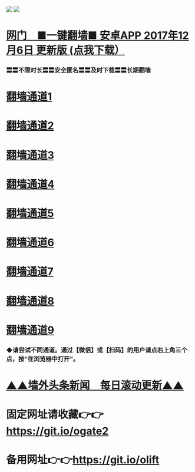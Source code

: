  <tr>
    <td align=center><img src="https://github.com/gyhhx/image-upload/blob/master/gy2-1.jpg" /></td>
 </tr> 
<tr>
  <td align=center><img src="https://github.com/gyhhx/image-upload/blob/master/%E5%BE%AE%E4%BF%A1%E8%AF%B4%E6%98%8E4.jpg" /></td>  
</tr>


# <a href="http://t.cn/RY3HwLt">网门　■一键翻墙■ 安卓APP 2017年12月6日 更新版 (点我下载）</a>
### 〓〓不限时长〓〓安全匿名〓〓及时下载〓〓长期翻墙

# <a href="https://s3-us-west-1.amazonaws.com/ogaten/oGate.htm?from=oGate">翻墙通道1</a>
# <a href="https://s3.us-east-2.amazonaws.com/ogateh/oGate.htm?from=oGate">翻墙通道2</a>
# <a href="https://s3.amazonaws.com/ogate/oGate.htm?from=oGate">翻墙通道3</a><br/>
# <a href="https://s3.ap-northeast-2.amazonaws.com/ogates/oGate.htm?from=oGate">翻墙通道4</a>
# <a href="https://s3.eu-central-1.amazonaws.com/ogatef/oGate.htm?from=oGate">翻墙通道5</a>
# <a href="https://s3.eu-west-2.amazonaws.com/ogatel/oGate.htm?from=oGate">翻墙通道6</a><br/>
# <a href="https://s3.ap-south-1.amazonaws.com/ogatem/oGate.htm?from=oGate">翻墙通道7</a>
# <a href="https://s3.ca-central-1.amazonaws.com/ogatec/oGate.htm?from=oGate">翻墙通道8</a>
# <a href="https://s3-ap-southeast-2.amazonaws.com/ogatey/oGate.htm?from=oGate">翻墙通道9</a><br/>

### ◆请尝试不同通道。通过【微信】或【扫码】的用户请点右上角三个点，按“在浏览器中打开”。

# <a href="https://github.com/gyhhx/gy1/blob/master/README.md">▲▲墙外头条新闻　每日滚动更新▲▲</a>

# 固定网址请收藏👉👉https://git.io/ogate2
# 备用网址👉👉https://git.io/olift
